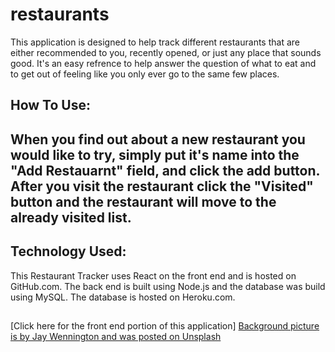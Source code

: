 # restaurants
This application is designed to help track different restaurants that are either recommended to you, recently opened, or just any place that sounds good. It's an easy refrence to help answer the question of what to eat and to get out of feeling like you only ever go to the same few places.

## How To Use:
When you find out about a new restaurant you would like to try, simply put it's name into the "Add Restauarnt" field, and click the add button. After you visit the restaurant click the "Visited" button and the restaurant will move to the already visited list.
---
## Technology Used:
This Restaurant Tracker uses React on the front end and is hosted on GitHub.com. The back end is built using Node.js and the database was build using MySQL. The database is hosted on Heroku.com.

## 
[Click here for the front end portion of this application]
[Background picture is by Jay Wennington and was posted on Unsplash](https://unsplash.com/photos/N_Y88TWmGwA)
